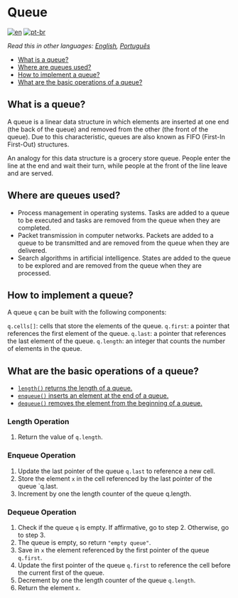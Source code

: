 # Queue

[![en](https://img.shields.io/badge/lang-en-red.svg)](./README.md) [![pt-br](https://img.shields.io/badge/lang-pt--br-green.svg)](README.pt-br.md)

_Read this in other languages: [English](README.md), [Português](README.pt-br.md)_

- [What is a queue?](#what-is-a-queue)
- [Where are queues used?](#where-are-queues-used)
- [How to implement a queue?](#how-to-implement-a-queue)
- [What are the basic operations of a queue?](#what-are-the-basic-operations-of-a-queue)

## What is a queue?

A queue is a linear data structure in which elements are inserted at one end (the back of the queue) and removed from the other (the front of the queue). Due to this characteristic, queues are also known as FIFO (First-In First-Out) structures.

An analogy for this data structure is a grocery store queue. People enter the line at the end and wait their turn, while people at the front of the line leave and are served.

## Where are queues used?

- Process management in operating systems. Tasks are added to a queue to be executed and tasks are removed from the queue when they are completed.
- Packet transmission in computer networks. Packets are added to a queue to be transmitted and are removed from the queue when they are delivered.
- Search algorithms in artificial intelligence. States are added to the queue to be explored and are removed from the queue when they are processed.

## How to implement a queue?

A queue `q` can be built with the following components:

`q.cells[]`: cells that store the elements of the queue.
`q.first`: a pointer that references the first element of the queue.
`q.last`: a pointer that references the last element of the queue.
`q.length`: an integer that counts the number of elements in the queue.

## What are the basic operations of a queue?

- [`length()` returns the length of a queue.](#length-operation)
- [`enqueue()` inserts an element at the end of a queue.](#enqueue-operation)
- [`dequeue()` removes the element from the beginning of a queue.](#dequeue-operation)

### Length Operation

1. Return the value of `q.length`.

### Enqueue Operation

1. Update the last pointer of the queue `q.last` to reference a new cell.
2. Store the element `x` in the cell referenced by the last pointer of the queue `q.last.
3. Increment by one the length counter of the queue q.length.

### Dequeue Operation

1. Check if the queue `q` is empty. If affirmative, go to step 2. Otherwise, go to step 3.
2. The queue is empty, so return `"empty queue"`.
3. Save in `x` the element referenced by the first pointer of the queue `q.first`.
4. Update the first pointer of the queue `q.first` to reference the cell before the current first of the queue.
5. Decrement by one the length counter of the queue `q.length`.
6. Return the element `x`.
